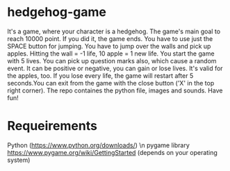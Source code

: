 # hedgehog-game
It's a game, where your character is a hedgehog.
The game's main goal to reach 10000 point. If you did it, the game ends.
You have to use just the SPACE button for jumping. You have to jump over the walls and pick up apples. Hitting the wall = -1 life, 10 apple = 1 new life. You start the game with 5 lives. You can pick up question marks also, which cause a random event. It can be positive or negative, you can gain or lose lives. It's valid for the apples, too. If you lose every life, the game will restart after 5 seconds.You can exit from the game with the close button ('X' in the top right corner).
The repo containes the python file, images and sounds. 
Have fun!

# Requeirements
  Python (https://www.python.org/downloads/) \n
  pygame library https://www.pygame.org/wiki/GettingStarted (depends on your operating system)
